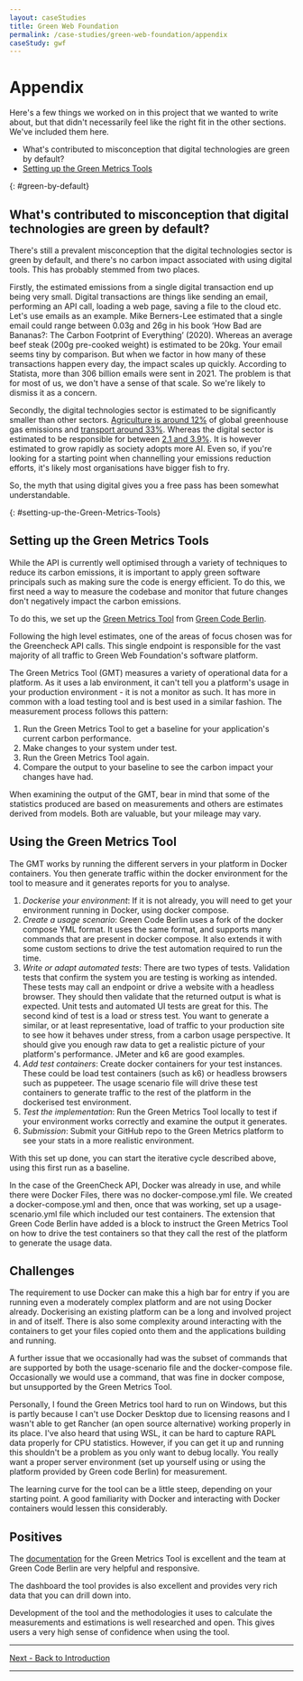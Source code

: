 ```yaml
---
layout: caseStudies
title: Green Web Foundation
permalink: /case-studies/green-web-foundation/appendix
caseStudy: gwf
---
```


# Appendix

Here's a few things we worked on in this project that we wanted to write about, but that didn't necessarily feel like the right fit in the other sections. We've included them here.

- What's contributed to misconception that digital technologies are green by default?
- [Setting up the Green Metrics Tools](#setting-up-the-Green-Metrics-Tools)

{: #green-by-default}
## What's contributed to misconception that digital technologies are green by default?

There's still a prevalent misconception that the digital technologies sector is green by default, and there's no carbon impact associated with using digital tools. This has probably stemmed from two places.

Firstly, the estimated emissions from a single digital transaction end up being very small. Digital transactions are things like sending an email, performing an API call, loading a web page, saving a file to the cloud etc. Let's use emails as an example. Mike Berners-Lee estimated that a single email could range between 0.03g and 26g in his book ‘How Bad are Bananas?: The Carbon Footprint of Everything’ (2020). Whereas an average beef steak (200g pre-cooked weight) is estimated to be 20kg. Your email seems tiny by comparison. But when we factor in how many of these transactions happen every day, the impact scales up quickly. According to Statista, more than 306 billion emails were sent in 2021. The problem is that for most of us, we don't have a sense of that scale. So we're likely to dismiss it as a concern. 

Secondly, the digital technologies sector is estimated to be significantly smaller than other sectors. [Agriculture is around 12%](https://www.statista.com/topics/10348/agriculture-emissions-worldwide/) of global greenhouse gas emissions and [transport around 33%](https://www.iea.org/energy-system/transport). Whereas the digital sector is estimated to be responsible for between [2.1 and 3.9%](https://www.sciencedaily.com/releases/2021/09/210910121715.htm). It is however estimated to grow rapidly as society adopts more AI. Even so, if you're looking for a starting point when channelling your emissions reduction efforts, it's likely most organisations have bigger fish to fry.

So, the myth that using digital gives you a free pass has been somewhat understandable. 

{: #setting-up-the-Green-Metrics-Tools}
## Setting up the Green Metrics Tools

While the API is currently well optimised through a variety of techniques to reduce its carbon emissions, it is important to apply green software principals such as making sure  the code is energy efficient. To do this, we first need a way to measure the codebase and monitor that future changes don't negatively impact the carbon emissions.

To do this, we set up the [Green Metrics Tool](https://www.green-coding.io/projects/green-metrics-tool/) from [Green Code Berlin](https://www.green-coding.io/).

Following the high level estimates, one of the areas of focus chosen was for the Greencheck API calls. This single endpoint is responsible for the vast majority of all traffic to Green Web Foundation's software platform.

The Green Metrics Tool (GMT) measures a variety of operational data for a platform. As it uses a lab environment, it can't tell you a platform's usage in your production environment - it is not a monitor as such. It has more in common with a load testing tool and is best used in a similar fashion. The measurement process follows this pattern:

1. Run the Green Metrics Tool to get a baseline for your application's current carbon performance.
2. Make changes to your system under test.
3. Run the Green Metrics Tool again.
4. Compare the output to your baseline to see the carbon impact your changes have had.

When examining the output of the GMT, bear in mind that some of the statistics produced are based on measurements and others are estimates derived from models. Both are valuable, but your mileage may vary.

## Using the Green Metrics Tool

The GMT works by running the different servers in your platform in Docker containers. You then generate traffic within the docker environment for the tool to measure and it generates reports for you to analyse.

1. _Dockerise your environment_: If it is not already, you will need to get your environment running in Docker, using docker compose.
2. _Create a usage scenario_: Green Code Berlin uses a fork of the docker compose YML format. It uses the same format, and supports many commands that are present in docker compose. It also extends it with some custom sections to drive the test automation required to run the time.
3. _Write or adapt automated tests_: There are two types of tests. Validation tests that confirm the system you are testing is working as intended. These tests may call an endpoint or drive a website with a headless browser. They should then validate that the returned output is what is expected. Unit tests and automated UI tests are great for this. The second kind of test is a load or stress test. You want to generate a similar, or at least representative, load of traffic to your production site to see how it behaves under stress, from a carbon usage perspective. It should give you enough raw data to get a realistic picture of your platform's performance. JMeter and k6 are good examples.
4. _Add test containers_: Create docker containers for your test instances. These could be load test containers (such as k6) or headless browsers such as puppeteer. The usage scenario file will drive these test containers to generate traffic to the rest of the platform in the dockerised test environment.
5. _Test the implementation_: Run the Green Metrics Tool locally to test if your environment works correctly and examine the output it generates.
6. _Submission_: Submit your GitHub repo to the Green Metrics platform to see your stats in a more realistic environment.

With this set up done, you can start the iterative cycle described above, using this first run as a baseline.

In the case of the GreenCheck API, Docker was already in use, and while there were Docker Files, there was no docker-compose.yml file. We created a docker-compose.yml and then, once that was working, set up a usage-scenario.yml file which included our test containers. The extension that Green Code Berlin have added is a block to instruct the Green Metrics Tool on how to drive the test containers so that they call the rest of the platform to generate the usage data.

## Challenges

The requirement to use Docker can make this a high bar for entry if you are running even a moderately complex platform and are not using Docker already. Dockerising an existing platform can be a long and involved project in and of itself. There is also some complexity around interacting with the containers to get your files copied onto them and the applications building and running.

A further issue that we occasionally had was the subset of commands that are supported by both the usage-scenario file and the docker-compose file. Occasionally we would use a command, that was fine in docker compose, but unsupported by the Green Metrics Tool.

Personally, I found the Green Metrics tool hard to run on Windows, but this is partly because I can't use Docker Desktop due to licensing reasons and I wasn't able to get Rancher (an open source alternative) working properly in its place. I've also heard that using WSL, it can be hard to capture RAPL data properly for CPU statistics. However, if you can get it up and running this shouldn't be a problem as you only want to debug locally. You really want a proper server environment (set up yourself using or using the platform provided by Green code Berlin) for measurement.

The learning curve for the tool can be a little steep, depending on your starting point. A good familiarity with Docker and interacting with Docker containers would lessen this considerably.

## Positives

The [documentation](https://docs.green-coding.io/) for the Green Metrics Tool is excellent and the team at Green Code Berlin are very helpful and responsive.

The dashboard the tool provides is also excellent and provides very rich data that you can drill down into.

Development of the tool and the methodologies it uses to calculate the measurements and estimations is well researched and open. This gives users a very high sense of confidence when using the tool.

---

[Next - Back to Introduction](overview)

---


